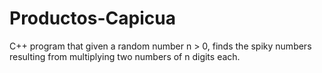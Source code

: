 # Productos-Capicua
C++ program that given a random number  n > 0,  finds the spiky numbers resulting from multiplying two numbers of n digits each.
